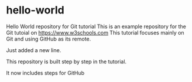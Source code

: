 # hello-world
Hello World repository for Git tutorial
This is an example repository for the Git tutoial on https://www.w3schools.com
This tutorial focuses mainly on Git and using GitHub as its remote.

Just added a new line.

This repository is built step by step in the tutorial.

It now includes steps for GitHub
